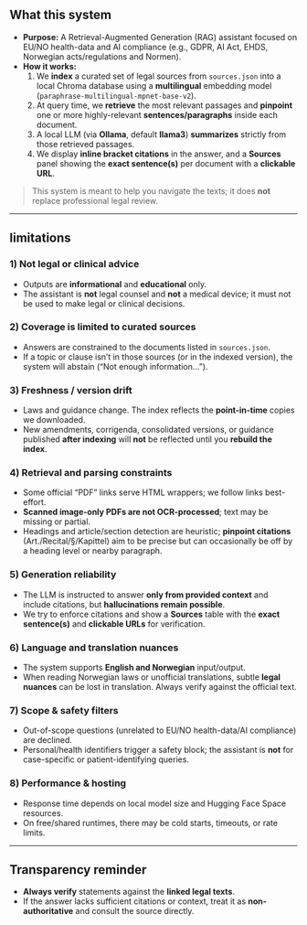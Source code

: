 ## What this system

- **Purpose:** A Retrieval-Augmented Generation (RAG) assistant focused on EU/NO health-data and AI compliance (e.g., GDPR, AI Act, EHDS, Norwegian acts/regulations and Normen).
- **How it works:**
  1. We **index** a curated set of legal sources from `sources.json` into a local Chroma database using a **multilingual** embedding model (`paraphrase-multilingual-mpnet-base-v2`).
  2. At query time, we **retrieve** the most relevant passages and **pinpoint** one or more highly-relevant **sentences/paragraphs** inside each document.
  3. A local LLM (via **Ollama**, default **llama3**) **summarizes** strictly from those retrieved passages.
  4. We display **inline bracket citations** in the answer, and a **Sources** panel showing the **exact sentence(s)** per document with a **clickable URL**.

> This system is meant to help you navigate the texts; it does **not** replace professional legal review.

---

## limitations

### 1) Not legal or clinical advice

- Outputs are **informational** and **educational** only.
- The assistant is **not** legal counsel and **not** a medical device; it must not be used to make legal or clinical decisions.

### 2) Coverage is limited to curated sources

- Answers are constrained to the documents listed in `sources.json`.
- If a topic or clause isn’t in those sources (or in the indexed version), the system will abstain (“Not enough information…”).

### 3) Freshness / version drift

- Laws and guidance change. The index reflects the **point-in-time** copies we downloaded.
- New amendments, corrigenda, consolidated versions, or guidance published **after indexing** will **not** be reflected until you **rebuild the index**.

### 4) Retrieval and parsing constraints

- Some official “PDF” links serve HTML wrappers; we follow links best-effort.
- **Scanned image-only PDFs are not OCR-processed**; text may be missing or partial.
- Headings and article/section detection are heuristic; **pinpoint citations** (Art./Recital/§/Kapittel) aim to be precise but can occasionally be off by a heading level or nearby paragraph.

### 5) Generation reliability

- The LLM is instructed to answer **only from provided context** and include citations, but **hallucinations remain possible**.
- We try to enforce citations and show a **Sources** table with the **exact sentence(s)** and **clickable URLs** for verification.

### 6) Language and translation nuances

- The system supports **English and Norwegian** input/output.
- When reading Norwegian laws or unofficial translations, subtle **legal nuances** can be lost in translation. Always verify against the official text.

### 7) Scope & safety filters

- Out-of-scope questions (unrelated to EU/NO health-data/AI compliance) are declined.
- Personal/health identifiers trigger a safety block; the assistant is **not** for case-specific or patient-identifying queries.

### 8) Performance & hosting

- Response time depends on local model size and Hugging Face Space resources.
- On free/shared runtimes, there may be cold starts, timeouts, or rate limits.

---

## Transparency reminder

- **Always verify** statements against the **linked legal texts**.
- If the answer lacks sufficient citations or context, treat it as **non-authoritative** and consult the source directly.
